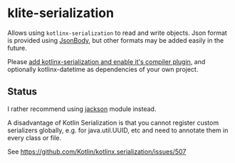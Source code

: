 # klite-serialization

Allows using `kotlinx-serialization` to read and write objects.
Json format is provided using [JsonBody](src/JsonBody.kt), but other formats may be added easily in the future.

Please [add kotlinx-serialization and enable it's compiler plugin](build.gradle.kts), and optionally kotlinx-datetime as
dependencies of your own project.

## Status

I rather recommend using [jackson](../jackson) module instead.

A disadvantage of Kotlin Serialization is that you cannot register custom serializers globally, e.g. for java.util.UUID, etc and need to annotate them in every class or file.

See https://github.com/Kotlin/kotlinx.serialization/issues/507
